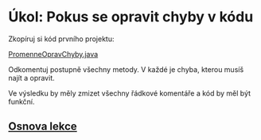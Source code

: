 # Úkol: Pokus se opravit chyby v kódu

Zkopíruj si kód prvního projektu:

 [PromenneOpravChyby.java](PromenneOpravChyby.java)

Odkomentuj postupně všechny metody. V&nbsp;každé je chyba, kterou musíš najít a&nbsp;opravit.

Ve výsledku by měly zmizet všechny řádkové komentáře a&nbsp;kód by měl být funkční.

## [Osnova lekce](../README.md)